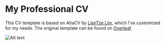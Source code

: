 # My Professional CV

This CV template is based on AltaCV by [LianTze Lim](https://github.com/liantze/AltaCV), which I've customized for my needs. The original template can be found on [Overleaf](https://www.overleaf.com/read/gtqfpbwncfvp).


![Alt text](khalit.jpg)
